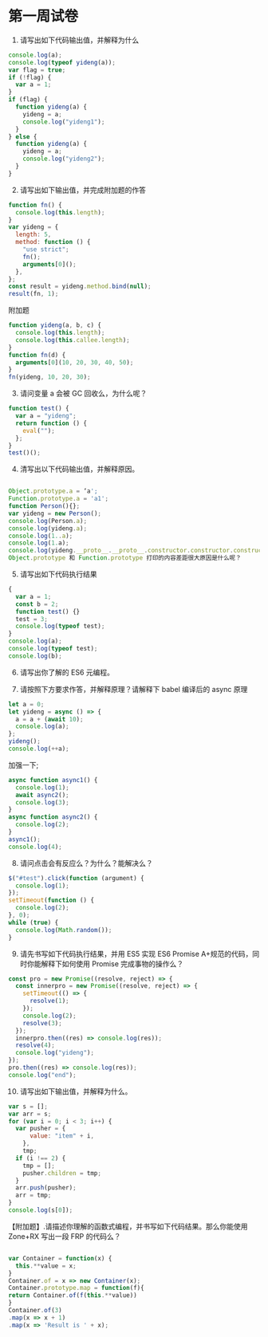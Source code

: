 # 第一周试卷

1. 请写出如下代码输出值，并解释为什么

```javascript
console.log(a);
console.log(typeof yideng(a));
var flag = true;
if (!flag) {
  var a = 1;
}
if (flag) {
  function yideng(a) {
    yideng = a;
    console.log("yideng1");
  }
} else {
  function yideng(a) {
    yideng = a;
    console.log("yideng2");
  }
}
```

2. 请写出如下输出值，并完成附加题的作答

```javascript
function fn() {
  console.log(this.length);
}
var yideng = {
  length: 5,
  method: function () {
    "use strict";
    fn();
    arguments[0]();
  },
};
const result = yideng.method.bind(null);
result(fn, 1);
```

附加题

```javascript
function yideng(a, b, c) {
  console.log(this.length);
  console.log(this.callee.length);
}
function fn(d) {
  arguments[0](10, 20, 30, 40, 50);
}
fn(yideng, 10, 20, 30);
```

3. 请问变量 a 会被 GC 回收么，为什么呢？

```javascript
function test() {
  var a = "yideng";
  return function () {
    eval("");
  };
}
test()();
```

4. 清写出以下代码输出值，并解释原因。

```javascript

Object.prototype.a = ‘a';
Function.prototype.a = 'a1';
function Person(){};
var yideng = new Person();
console.log(Person.a);
console.log(yideng.a);
console.log(1..a);
console.log(1.a);
console.log(yideng.__proto__.__proto__.constructor.constructor.constructor);
Object.prototype 和 Function.prototype 打印的内容差距很大原因是什么呢？
```

5. 请写出如下代码执行结果

```javascript
{
  var a = 1;
  const b = 2;
  function test() {}
  test = 3;
  console.log(typeof test);
}
console.log(a);
console.log(typeof test);
console.log(b);
```

6. 请写出你了解的 ES6 元编程。

7. 请按照下方要求作答，并解释原理？请解释下 babel 编译后的 async 原理

```javascript
let a = 0;
let yideng = async () => {
  a = a + (await 10);
  console.log(a);
};
yideng();
console.log(++a);
```

加强一下;

```javascript
async function async1() {
  console.log(1);
  await async2();
  console.log(3);
}
async function async2() {
  console.log(2);
}
async1();
console.log(4);
```

8. 请问点击<buttion id=“test”></button>会有反应么？为什么？能解决么？

```javascript
$("#test").click(function (argument) {
  console.log(1);
});
setTimeout(function () {
  console.log(2);
}, 0);
while (true) {
  console.log(Math.random());
}
```

9. 请先书写如下代码执行结果，并用 ES5 实现 ES6 Promise A+规范的代码，同时你能解释下如何使用 Promise 完成事物的操作么？

```javascript
const pro = new Promise((resolve, reject) => {
  const innerpro = new Promise((resolve, reject) => {
    setTimeout(() => {
      resolve(1);
    });
    console.log(2);
    resolve(3);
  });
  innerpro.then((res) => console.log(res));
  resolve(4);
  console.log("yideng");
});
pro.then((res) => console.log(res));
console.log("end");
```

10. 请写出如下输出值，并解释为什么。

```javascript
var s = [];
var arr = s;
for (var i = 0; i < 3; i++) {
  var pusher = {
      value: "item" + i,
    },
    tmp;
  if (i !== 2) {
    tmp = [];
    pusher.children = tmp;
  }
  arr.push(pusher);
  arr = tmp;
}
console.log(s[0]);
```

【附加题】.请描述你理解的函数式编程，并书写如下代码结果。那么你能使用
Zone+RX 写出一段 FRP 的代码么？

```javascript

var Container = function(x) {
  this.**value = x;
}
Container.of = x => new Container(x);
Container.prototype.map = function(f){
return Container.of(f(this.**value))
}
Container.of(3)
.map(x => x + 1)
.map(x => 'Result is ' + x);
```
